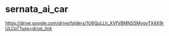 # sernata_ai_car
https://drive.google.com/drive/folders/1U6QuLLh_XVfVBMNSSMygyTX4X9rULCpT?usp=drive_link
